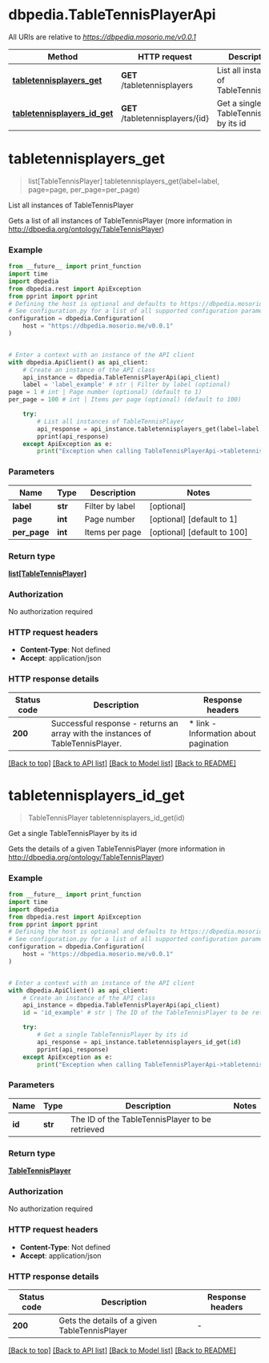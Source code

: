 # dbpedia.TableTennisPlayerApi

All URIs are relative to *https://dbpedia.mosorio.me/v0.0.1*

Method | HTTP request | Description
------------- | ------------- | -------------
[**tabletennisplayers_get**](TableTennisPlayerApi.md#tabletennisplayers_get) | **GET** /tabletennisplayers | List all instances of TableTennisPlayer
[**tabletennisplayers_id_get**](TableTennisPlayerApi.md#tabletennisplayers_id_get) | **GET** /tabletennisplayers/{id} | Get a single TableTennisPlayer by its id


# **tabletennisplayers_get**
> list[TableTennisPlayer] tabletennisplayers_get(label=label, page=page, per_page=per_page)

List all instances of TableTennisPlayer

Gets a list of all instances of TableTennisPlayer (more information in http://dbpedia.org/ontology/TableTennisPlayer)

### Example

```python
from __future__ import print_function
import time
import dbpedia
from dbpedia.rest import ApiException
from pprint import pprint
# Defining the host is optional and defaults to https://dbpedia.mosorio.me/v0.0.1
# See configuration.py for a list of all supported configuration parameters.
configuration = dbpedia.Configuration(
    host = "https://dbpedia.mosorio.me/v0.0.1"
)


# Enter a context with an instance of the API client
with dbpedia.ApiClient() as api_client:
    # Create an instance of the API class
    api_instance = dbpedia.TableTennisPlayerApi(api_client)
    label = 'label_example' # str | Filter by label (optional)
page = 1 # int | Page number (optional) (default to 1)
per_page = 100 # int | Items per page (optional) (default to 100)

    try:
        # List all instances of TableTennisPlayer
        api_response = api_instance.tabletennisplayers_get(label=label, page=page, per_page=per_page)
        pprint(api_response)
    except ApiException as e:
        print("Exception when calling TableTennisPlayerApi->tabletennisplayers_get: %s\n" % e)
```

### Parameters

Name | Type | Description  | Notes
------------- | ------------- | ------------- | -------------
 **label** | **str**| Filter by label | [optional] 
 **page** | **int**| Page number | [optional] [default to 1]
 **per_page** | **int**| Items per page | [optional] [default to 100]

### Return type

[**list[TableTennisPlayer]**](TableTennisPlayer.md)

### Authorization

No authorization required

### HTTP request headers

 - **Content-Type**: Not defined
 - **Accept**: application/json

### HTTP response details
| Status code | Description | Response headers |
|-------------|-------------|------------------|
**200** | Successful response - returns an array with the instances of TableTennisPlayer. |  * link - Information about pagination <br>  |

[[Back to top]](#) [[Back to API list]](../README.md#documentation-for-api-endpoints) [[Back to Model list]](../README.md#documentation-for-models) [[Back to README]](../README.md)

# **tabletennisplayers_id_get**
> TableTennisPlayer tabletennisplayers_id_get(id)

Get a single TableTennisPlayer by its id

Gets the details of a given TableTennisPlayer (more information in http://dbpedia.org/ontology/TableTennisPlayer)

### Example

```python
from __future__ import print_function
import time
import dbpedia
from dbpedia.rest import ApiException
from pprint import pprint
# Defining the host is optional and defaults to https://dbpedia.mosorio.me/v0.0.1
# See configuration.py for a list of all supported configuration parameters.
configuration = dbpedia.Configuration(
    host = "https://dbpedia.mosorio.me/v0.0.1"
)


# Enter a context with an instance of the API client
with dbpedia.ApiClient() as api_client:
    # Create an instance of the API class
    api_instance = dbpedia.TableTennisPlayerApi(api_client)
    id = 'id_example' # str | The ID of the TableTennisPlayer to be retrieved

    try:
        # Get a single TableTennisPlayer by its id
        api_response = api_instance.tabletennisplayers_id_get(id)
        pprint(api_response)
    except ApiException as e:
        print("Exception when calling TableTennisPlayerApi->tabletennisplayers_id_get: %s\n" % e)
```

### Parameters

Name | Type | Description  | Notes
------------- | ------------- | ------------- | -------------
 **id** | **str**| The ID of the TableTennisPlayer to be retrieved | 

### Return type

[**TableTennisPlayer**](TableTennisPlayer.md)

### Authorization

No authorization required

### HTTP request headers

 - **Content-Type**: Not defined
 - **Accept**: application/json

### HTTP response details
| Status code | Description | Response headers |
|-------------|-------------|------------------|
**200** | Gets the details of a given TableTennisPlayer |  -  |

[[Back to top]](#) [[Back to API list]](../README.md#documentation-for-api-endpoints) [[Back to Model list]](../README.md#documentation-for-models) [[Back to README]](../README.md)

